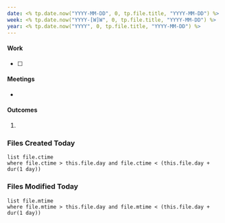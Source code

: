 ```yaml
---
date: <% tp.date.now("YYYY-MM-DD", 0, tp.file.title, "YYYY-MM-DD") %>
week: <% tp.date.now("YYYY-[W]W", 0, tp.file.title, "YYYY-MM-DD") %>
year: <% tp.date.now("YYYY", 0, tp.file.title, "YYYY-MM-DD") %>
---
```


#### Work
- [ ] 

#### Meetings
- 

#### Outcomes
1. 


### Files Created Today
```dataview
list file.ctime
where file.ctime > this.file.day and file.ctime < (this.file.day + dur(1 day))
```

### Files Modified Today
```dataview
list file.mtime
where file.mtime > this.file.day and file.mtime < (this.file.day + dur(1 day))
```
